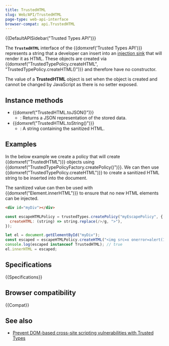 ```yaml
---
title: TrustedHTML
slug: Web/API/TrustedHTML
page-type: web-api-interface
browser-compat: api.TrustedHTML
---
```


{{DefaultAPISidebar("Trusted Types API")}}

The **`TrustedHTML`** interface of the {{domxref('Trusted Types API')}} represents a string that a developer can insert into an [injection sink](/en-US/docs/Web/API/Trusted_Types_API#injection_sinks) that will render it as HTML. These objects are created via {{domxref("TrustedTypePolicy.createHTML", "TrustedTypePolicy.createHTML()")}} and therefore have no constructor.

The value of a **TrustedHTML** object is set when the object is created and cannot be changed by JavaScript as there is no setter exposed.

## Instance methods

- {{domxref("TrustedHTML.toJSON()")}}
  - : Returns a JSON representation of the stored data.
- {{domxref("TrustedHTML.toString()")}}
  - : A string containing the sanitized HTML.

## Examples

In the below example we create a policy that will create {{domxref("TrustedHTML")}} objects using {{domxref("TrustedTypePolicyFactory.createPolicy()")}}. We can then use {{domxref("TrustedTypePolicy.createHTML")}} to create a sanitized HTML string to be inserted into the document.

The sanitized value can then be used with {{domxref("Element.innerHTML")}} to ensure that no new HTML elements can be injected.

```html
<div id="myDiv"></div>
```

```js
const escapeHTMLPolicy = trustedTypes.createPolicy("myEscapePolicy", {
  createHTML: (string) => string.replace(/>/g, ">"),
});

let el = document.getElementById("myDiv");
const escaped = escapeHTMLPolicy.createHTML("<img src=x onerror=alert(1)>");
console.log(escaped instanceof TrustedHTML); // true
el.innerHTML = escaped;
```

## Specifications

{{Specifications}}

## Browser compatibility

{{Compat}}

## See also

- [Prevent DOM-based cross-site scripting vulnerabilities with Trusted Types](https://web.dev/trusted-types/)
